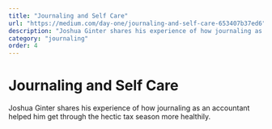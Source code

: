 ```yaml
---
title: "Journaling and Self Care"
url: "https://medium.com/day-one/journaling-and-self-care-653407b37ed6"
description: "Joshua Ginter shares his experience of how journaling as an accountant helped him get through the hectic tax season more healthily."
category: "journaling"
order: 4
---
```


# Journaling and Self Care

Joshua Ginter shares his experience of how journaling as an accountant helped him get through the hectic tax season more healthily.
